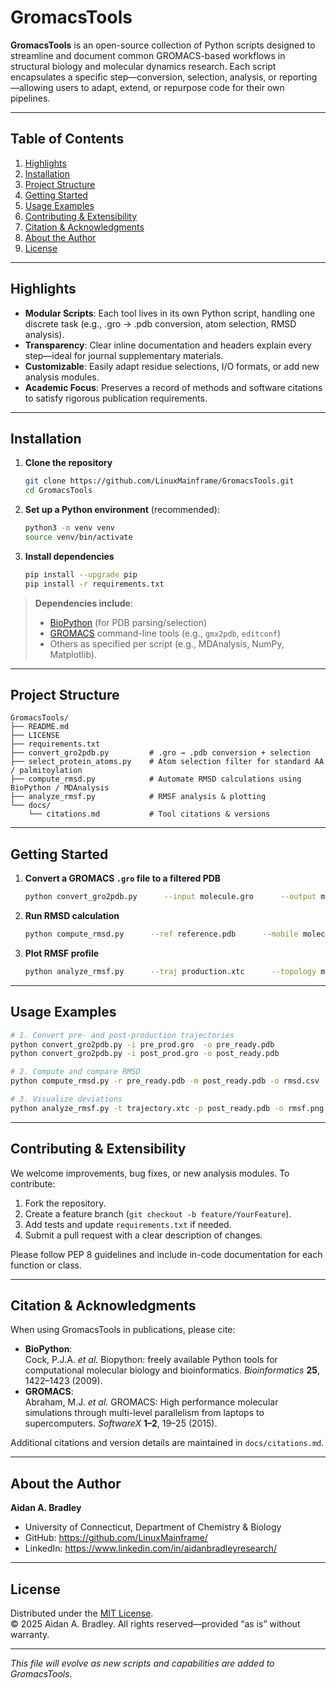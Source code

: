 # GromacsTools

**GromacsTools** is an open-source collection of Python scripts designed to streamline and document common GROMACS-based workflows in structural biology and molecular dynamics research. Each script encapsulates a specific step—conversion, selection, analysis, or reporting—allowing users to adapt, extend, or repurpose code for their own pipelines.

---

## Table of Contents

1. [Highlights](#highlights)  
2. [Installation](#installation)  
3. [Project Structure](#project-structure)  
4. [Getting Started](#getting-started)  
5. [Usage Examples](#usage-examples)  
6. [Contributing & Extensibility](#contributing--extensibility)  
7. [Citation & Acknowledgments](#citation--acknowledgments)  
8. [About the Author](#about-the-author)  
9. [License](#license)  

---

## Highlights

- **Modular Scripts**: Each tool lives in its own Python script, handling one discrete task (e.g., .gro → .pdb conversion, atom selection, RMSD analysis).  
- **Transparency**: Clear inline documentation and headers explain every step—ideal for journal supplementary materials.  
- **Customizable**: Easily adapt residue selections, I/O formats, or add new analysis modules.  
- **Academic Focus**: Preserves a record of methods and software citations to satisfy rigorous publication requirements.

---

## Installation

1. **Clone the repository**  
   ```bash
   git clone https://github.com/LinuxMainframe/GromacsTools.git
   cd GromacsTools
   ```

2. **Set up a Python environment** (recommended):  
   ```bash
   python3 -m venv venv
   source venv/bin/activate
   ```

3. **Install dependencies**  
   ```bash
   pip install --upgrade pip
   pip install -r requirements.txt
   ```

> **Dependencies include**:  
> - [BioPython](https://biopython.org/) (for PDB parsing/selection)  
> - [GROMACS](http://www.gromacs.org/) command-line tools (e.g., `gmx2pdb`, `editconf`)  
> - Others as specified per script (e.g., MDAnalysis, NumPy, Matplotlib).

---

## Project Structure

```text
GromacsTools/
├── README.md
├── LICENSE
├── requirements.txt
├── convert_gro2pdb.py         # .gro → .pdb conversion + selection
├── select_protein_atoms.py    # Atom selection filter for standard AA / palmitoylation
├── compute_rmsd.py            # Automate RMSD calculations using BioPython / MDAnalysis
├── analyze_rmsf.py            # RMSF analysis & plotting
└── docs/
    └── citations.md           # Tool citations & versions
```

---

## Getting Started

1. **Convert a GROMACS `.gro` file to a filtered PDB**  
   ```bash
   python convert_gro2pdb.py      --input molecule.gro      --output molecule_ready.pdb
   ```

2. **Run RMSD calculation**  
   ```bash
   python compute_rmsd.py      --ref reference.pdb      --mobile molecule_ready.pdb      --out rmsd_results.csv
   ```

3. **Plot RMSF profile**  
   ```bash
   python analyze_rmsf.py      --traj production.xtc      --topology molecule_ready.pdb      --out rmsf_plot.png
   ```

---

## Usage Examples

```bash
# 1. Convert pre- and post-production trajectories
python convert_gro2pdb.py -i pre_prod.gro  -o pre_ready.pdb
python convert_gro2pdb.py -i post_prod.gro -o post_ready.pdb

# 2. Compute and compare RMSD
python compute_rmsd.py -r pre_ready.pdb -m post_ready.pdb -o rmsd.csv

# 3. Visualize deviations
python analyze_rmsf.py -t trajectory.xtc -p post_ready.pdb -o rmsf.png
```

---

## Contributing & Extensibility

We welcome improvements, bug fixes, or new analysis modules. To contribute:

1. Fork the repository.  
2. Create a feature branch (`git checkout -b feature/YourFeature`).  
3. Add tests and update `requirements.txt` if needed.  
4. Submit a pull request with a clear description of changes.

Please follow PEP 8 guidelines and include in-code documentation for each function or class.

---

## Citation & Acknowledgments

When using GromacsTools in publications, please cite:

- **BioPython**:  
  Cock, P.J.A. *et al.* Biopython: freely available Python tools for computational molecular biology and bioinformatics. *Bioinformatics* **25**, 1422–1423 (2009).  
- **GROMACS**:  
  Abraham, M.J. *et al.* GROMACS: High performance molecular simulations through multi-level parallelism from laptops to supercomputers. *SoftwareX* **1–2**, 19–25 (2015).

Additional citations and version details are maintained in `docs/citations.md`.

---

## About the Author

**Aidan A. Bradley**  
- University of Connecticut, Department of Chemistry & Biology  
- GitHub: https://github.com/LinuxMainframe/   
- LinkedIn: https://www.linkedin.com/in/aidanbradleyresearch/

---

## License

Distributed under the [MIT License](LICENSE).  
© 2025 Aidan A. Bradley. All rights reserved—provided “as is” without warranty.  

---

*This file will evolve as new scripts and capabilities are added to GromacsTools.*  
